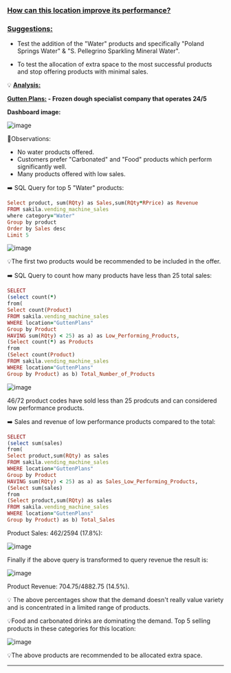 ### <ins>**How can this location improve its performance?** </ins>

### <ins>**Suggestions:** </ins>

- Test the addition of the "Water" products and specifically "Poland Springs Water" & "S. Pellegrino Sparkling Mineral Water".

- To test the allocation of extra space to the most successful products and stop offering products with minimal sales.


💡 <ins> **Analysis:** </ins>

<ins>**Gutten Plans:</ins> - Frozen dough specialist company that operates 24/5**

**Dashboard image:**

![image](https://user-images.githubusercontent.com/69303154/207152636-95e461b0-2f54-4591-9b5e-b9b8be29aadf.png)

:eyes:Observations: 
- No water products offered. 
- Customers prefer "Carbonated" and "Food" products which perform significantly well.
- Many products offered with low sales.

:arrow_right: SQL Query for top 5 "Water" products:
```ruby
Select product, sum(RQty) as Sales,sum(RQty*RPrice) as Revenue
FROM sakila.vending_machine_sales
where category="Water"
Group by product
Order by Sales desc
Limit 5
```
![image](https://user-images.githubusercontent.com/69303154/207644895-30d633c7-b5c6-4f5b-9db2-d4a9e612bbd3.png)

:bulb:The first two products would be recommended to be included in the offer.

:arrow_right: SQL Query to count how many products have less than 25 total sales:
```ruby
SELECT
(select count(*)
from(
Select count(Product)
FROM sakila.vending_machine_sales
WHERE location="GuttenPlans"
Group by Product
HAVING sum(RQty) < 25) as a) as Low_Performing_Products,
(Select count(*) as Products
from
(Select count(Product)
FROM sakila.vending_machine_sales
WHERE location="GuttenPlans"
Group by Product) as b) Total_Number_of_Products
```

![image](https://user-images.githubusercontent.com/69303154/207165564-1ef1b82d-8033-4d34-9db6-37b2d168bdf8.png)

46/72 product codes have sold less than 25 prodcuts and can considered low performance products. 

:arrow_right: Sales and revenue of low performance products compared to the total:
```ruby
SELECT
(select sum(sales)
from(
Select product,sum(RQty) as sales
FROM sakila.vending_machine_sales
WHERE location="GuttenPlans"
Group by Product
HAVING sum(RQty) < 25) as a) as Sales_Low_Performing_Products,
(Select sum(sales)
from
(Select product,sum(RQty) as sales
FROM sakila.vending_machine_sales
WHERE location="GuttenPlans"
Group by Product) as b) Total_Sales
```
Product Sales: 462/2594 (17.8%): 

![image](https://user-images.githubusercontent.com/69303154/207369978-e9b12897-e5a1-4253-8fe0-fdc65c03f723.png)

Finally if the above query is transformed to query revenue the result is:

![image](https://user-images.githubusercontent.com/69303154/207372577-2b76a4fb-43d3-4644-9e20-9cd71c65e1bc.png)

Product Revenue: 704.75/4882.75 (14.5%).

:bulb: The above percentages show that the demand doesn't really value variety and is concentrated in a limited range of products.

:bulb:Food and carbonated drinks are dominating the demand. Top 5 selling products in these categories for this location:

![image](https://user-images.githubusercontent.com/69303154/207647387-438fc726-9a80-4bf0-b8db-d2bee03ff162.png)

:bulb:The above products are recommended to be allocated extra space.

---
